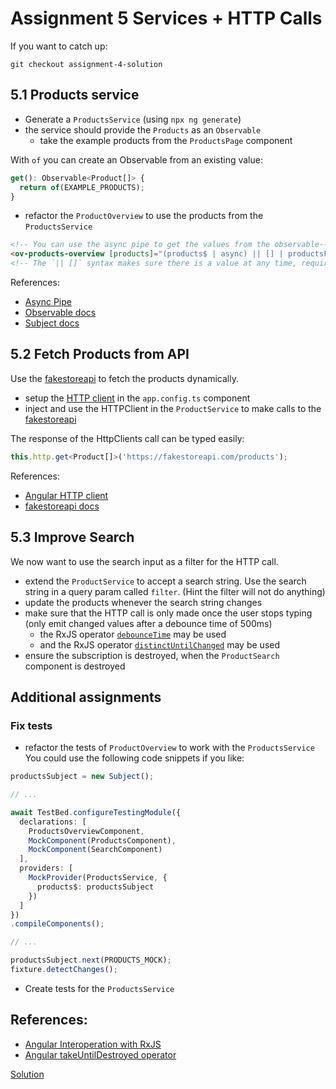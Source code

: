 # Assignment 5 Services + HTTP Calls

If you want to catch up:

```
git checkout assignment-4-solution
```


## 5.1 Products service

- Generate a `ProductsService` (using `npx ng generate`)
- the service should provide the `Products` as an `Observable`
  - take the example products from the `ProductsPage` component

With `of` you can create an Observable from an existing value:

```typescript
get(): Observable<Product[]> {
  return of(EXAMPLE_PRODUCTS);
}
```
- refactor the `ProductOverview` to use the products from the `ProductsService`


```html
<!-- You can use the async pipe to get the values from the observable-->
<ov-products-overview [products]="(products$ | async) || [] | productsFilter: searchTerm"></ov-products-overview>
<!-- The `|| []` syntax makes sure there is a value at any time, required to make the TS compiler happy -->
```

References:
- [Async Pipe](https://angular.dev/api/common/AsyncPipe)
- [Observable docs](https://rxjs.dev/guide/observable)
- [Subject docs](https://rxjs.dev/guide/subject)

## 5.2 Fetch Products from API

Use the [fakestoreapi](https://fakestoreapi.com/docs) to fetch the products dynamically.

- setup the [HTTP client](https://angular.dev/guide/http/setup) in the `app.config.ts` component
- inject and use the HTTPClient in the `ProductService` to make calls to the [fakestoreapi](https://fakestoreapi.com/docs)

The response of the HttpClients call can be typed easily:
```typescript
this.http.get<Product[]>('https://fakestoreapi.com/products');
```

References:
- [Angular HTTP client](https://angular.dev/guide/http)
- [fakestoreapi docs](https://fakestoreapi.com/docs)

## 5.3 Improve Search

We now want to use the search input as a filter for the HTTP call.

- extend the `ProductService` to accept a search string. Use the search string in a query param called `filter`. (Hint the filter will not do anything)
- update the products whenever the search string changes
- make sure that the HTTP call is only made once the user stops typing (only emit changed values after a debounce time of 500ms)
  - the RxJS operator [`debounceTime`](https://rxjs.dev/api/operators/debounceTime) may be used
  - and the RxJS operator [`distinctUntilChanged`](https://rxjs.dev/api/operators/distinctUntilChanged) may be used
- ensure the subscription is destroyed, when the `ProductSearch` component is destroyed

## Additional assignments

### Fix tests

- refactor the tests of `ProductOverview` to work with the `ProductsService`
  You could use the following code snippets if you like:

```typescript
productsSubject = new Subject();

// ...

await TestBed.configureTestingModule({
  declarations: [
    ProductsOverviewComponent,
    MockComponent(ProductsComponent),
    MockComponent(SearchComponent)
  ],
  providers: [
    MockProvider(ProductsService, {
      products$: productsSubject
    })
  ]
})
.compileComponents();

// ...

productsSubject.next(PRODUCTS_MOCK);
fixture.detectChanges();
```

- Create tests for the `ProductsService`

## References:
- [Angular Interoperation with RxJS](https://angular.dev/ecosystem/rxjs-interop)
- [Angular takeUntilDestroyed operator](https://angular.dev/ecosystem/rxjs-interop/take-until-destroyed)

[Solution](https://github.com/OpenValue-D/angular-basic-training/compare/assignment-4-solution...assignment-5-solution)
